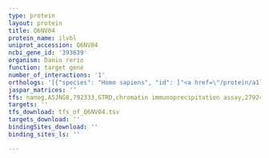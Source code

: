 ```yaml
---
type: protein
layout: protein
title: Q6NV04
protein_name: ilvbl
uniprot_accession: Q6NV04
ncbi_gene_id: '393639'
organism: Danio rerio
function: target gene
number_of_interactions: '1'
orthologs: '[{"species": "Homo sapiens", "id": ["<a href=\"/protein/a1l0t0\">A1L0T0</a>"]}, {"species": "Mus musculus", "id": ["<a href=\"/protein/q8bu33\">Q8BU33</a>"]}, {"species": "Rattus norvegicus", "id": ["<a href=\"/protein/d4acg2\">D4ACG2</a>"]}, {"species": "Caenorhabditis elegans", "id": ["<a href=\"/protein/o61856\">O61856</a>"]}, {"species": "Saccharomyces cerevisiae", "id": ["<a href=\"/protein/p07342\">P07342</a>"]}]'
jaspar_matrices: ''
tfs: nanog,A5JNG8,792333,GTRD,chromatin immunoprecipitation assay,27924024%5Buid%5D,No
targets: ''
tfs_download: tfs_of_Q6NV04.tsv
targets_download: ''
bindingSites_download: ''
binding_sites_ls: ''

---
```

